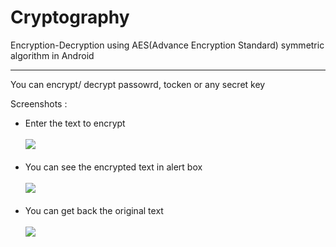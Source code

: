 Cryptography
============

Encryption-Decryption using AES(Advance Encryption Standard) symmetric algorithm in Android

-------------------
You can encrypt/ decrypt passowrd, tocken or any secret key 

Screenshots : 
<ul> 
<li> Enter the text to encrypt  <br>
<br>
<img src="http://oi60.tinypic.com/clziq.jpg">

</li>
<br>
<li> You can see the encrypted text in alert box  <br>
<br>
<img src=http://oi62.tinypic.com/2vcyex3.jpg>
</li>
<br>
<li> You can get back the original text 
 <br>
<br>
<img src=http://oi58.tinypic.com/mcuufd.jpg>
 </li>
</ul>
